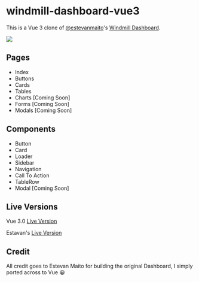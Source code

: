 # windmill-dashboard-vue3

This is a Vue 3 clone of [@estevanmaito](https://github.com/estevanmaito)'s [Windmill Dashboard](https://github.com/estevanmaito/windmill-dashboard).

![](/vue3/public/cover.png)

## Pages

- Index
- Buttons
- Cards 
- Tables
- Charts [Coming Soon]  
- Forms [Coming Soon]  
- Modals [Coming Soon]  

## Components

- Button
- Card
- Loader
- Sidebar
- Navigation
- Call To Action
- TableRow
- Modal [Coming Soon]

## Live Versions

Vue 3.0 [Live Version](https://windmill.bydiamond.co.uk)  

Estavan's [Live Version](https://windmillui.com/dashboard-html)  

## Credit

All credit goes to Estevan Maito for building the original Dashboard, I simply ported across to Vue 😀